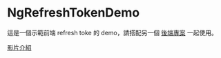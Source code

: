 # NgRefreshTokenDemo

這是一個示範前端 refresh toke 的 demo，請搭配另一個 [後端專案](https://github.com/JiaHongL/jwt-refresh-token-mock-backend) 一起使用。

[影片介紹](https://jhlstudy.blogspot.com/2022/11/token_18.html)

